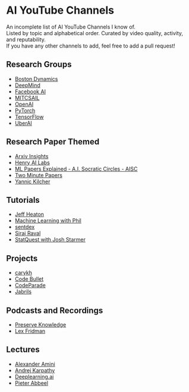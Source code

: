 # AI YouTube Channels
An incomplete list of AI YouTube Channels I know of.  
Listed by topic and alphabetical order. Curated by video quality, activity, and reputability.   
If you have any other channels to add, feel free to add a pull request!

## Research Groups

- [Boston Dynamics](https://www.youtube.com/channel/UC7vVhkEfw4nOGp8TyDk7RcQ)
- [DeepMind](https://www.youtube.com/channel/UCP7jMXSY2xbc3KCAE0MHQ-A)
- [Facebook AI](https://www.youtube.com/channel/UC5qxlwEKM7-5YZudb24l0bg)
- [MITCSAIL](https://www.youtube.com/user/MITCSAIL/)
- [OpenAI](https://www.youtube.com/channel/UCXZCJLdBC09xxGZ6gcdrc6A)
- [PyTorch](https://www.youtube.com/channel/UCWXI5YeOsh03QvJ59PMaXFw)
- [TensorFlow](https://www.youtube.com/channel/UC0rqucBdTuFTjJiefW5t-IQ)
- [UberAI](https://www.youtube.com/channel/UCOb_oiEfSedawuvRA0oaVoQ)

## Research Paper Themed

- [Arxiv Insights](https://www.youtube.com/channel/UCNIkB2IeJ-6AmZv7bQ1oBYg)
- [Henry AI Labs](https://www.youtube.com/channel/UCHB9VepY6kYvZjj0Bgxnpbw)
- [ML Papers Explained - A.I. Socratic Circles - AISC](https://www.youtube.com/channel/UCfk3pS8cCPxOgoleriIufyg)
- [Two Minute Papers](https://www.youtube.com/channel/UCbfYPyITQ-7l4upoX8nvctg)
- [Yannic Kilcher](https://www.youtube.com/channel/UCZHmQk67mSJgfCCTn7xBfew)

## Tutorials

- [Jeff Heaton](https://www.youtube.com/user/HeatonResearch)
- [Machine Learning with Phil](https://www.youtube.com/channel/UC58v9cLitc8VaCjrcKyAbrw)
- [sentdex](https://www.youtube.com/channel/UCfzlCWGWYyIQ0aLC5w48gBQ)
- [Siraj Raval](https://www.youtube.com/channel/UCWN3xxRkmTPmbKwht9FuE5A)
- [StatQuest with Josh Starmer](https://www.youtube.com/user/joshstarmer)

## Projects

- [carykh](https://www.youtube.com/channel/UC9z7EZAbkphEMg0SP7rw44A)
- [Code Bullet](https://www.youtube.com/channel/UC0e3QhIYukixgh5VVpKHH9Q)
- [CodeParade](https://www.youtube.com/channel/UCrv269YwJzuZL3dH5PCgxUw/videos)
- [Jabrils](https://www.youtube.com/channel/UCQALLeQPoZdZC4JNUboVEUg)

## Podcasts and Recordings

- [Preserve Knowledge](https://www.youtube.com/user/Charleshche/)
- [Lex Fridman](https://www.youtube.com/channel/UCSHZKyawb77ixDdsGog4iWA)

## Lectures

- [Alexander Amini](https://www.youtube.com/user/Zan560)
- [Andrej Karpathy](https://www.youtube.com/channel/UCPk8m_r6fkUSYmvgCBwq-sw)
- [Deeplearning.ai](https://www.youtube.com/channel/UCcIXc5mJsHVYTZR1maL5l9w)
- [Pieter Abbeel](https://www.youtube.com/channel/UC88M-XNc4BlzJVJvOyiHZDQ)
